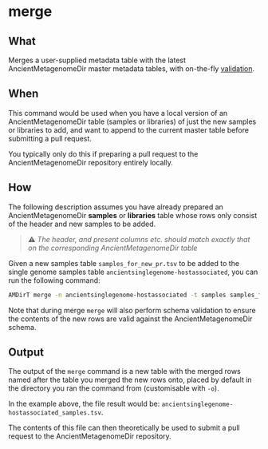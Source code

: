 # merge

## What

Merges a user-supplied metadata table with the latest AncientMetagenomeDir master metadata tables, with on-the-fly [validation](/how_to/validate).

## When

This command would be used when you have a local version of an AncientMetagenomeDir table (samples or libraries) of just the new samples or libraries to add, and want to append to the current master table before submitting a pull request.

You typically only do this if preparing a pull request to the AncientMetagenomeDir repository entirely locally.

## How

The following description assumes you have already prepared an AncientMetagenomeDir **samples** or **libraries** table whose rows only consist of the header and new samples to be added.

> ⚠️ _The header, and present columns etc. should match exactly that on the corresponding AncientMetagenomeDir table_

Given a new samples table `samples_for_new_pr.tsv` to be added to the single genome samples table `ancientsinglegenome-hostassociated`, you can run the following command:

```bash
AMDirT merge -n ancientsinglegenome-hostassociated -t samples samples_for_new_pr.tsv
```

Note that during merge `merge` will also perform schema validation to ensure the contents of the new rows are valid against the AncientMetagenomeDir schema.

## Output

The output of the `merge` command is a new table with the merged rows named after the table you merged the new rows onto, placed by default in the directory you ran the command from (customisable with `-o`).

In the example above, the file result would be: `ancientsinglegenome-hostassociated_samples.tsv`.

The contents of this file can then theoretically be used to submit a pull request to the AncientMetagenomeDir repository.
